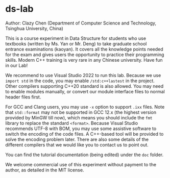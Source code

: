 # ds-lab
Author: Clazy Chen (Department of Computer Science and Technology, Tsinghua University, China)

This is a course experiment in Data Structure for students who use textbooks (written by Ms. Yan or Mr. Deng) to take graduate school entrance examinations (kaoyan). It covers all the knowledge points needed for the exam and gives users the opportunity to practice their programming skills. Modern C++ training is very rare in any Chinese university. Have fun in our Lab!

We recommend to use Visual Studio 2022 to run this lab.
Because we use `import std` in the code, you may enable `/std:c++lastest` in the project.
Other compilers supporting C++20 standard is also allowed. You may need to enable modules manually, or convert our module interface files to normal header files first.

For GCC and Clang users, you may use `-x` option to support `.ixx` files. Note that `std::format` may not be supported in GCC 12.x (the highest version provided by MinGW till now), which means you should include the `fmt` library to replace the standard `<format>`. Because Visual Studio recommends UTF-8 with BOM, you may use some assistive software to switch the encoding of the code files. A C++-based tool will be provided to solve the encoding problem later. There are also some details of the different compilers that we would like you to contact us to point out.

You can find the tutorial documentation (being edited) under the `doc` folder.

We welcome commercial use of this experiment without payment to the author, as detailed in the MIT license.
